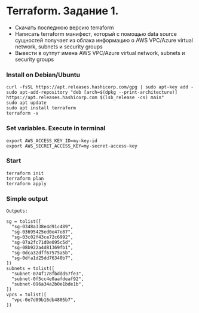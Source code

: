 # Terraform. Задание 1.
+ Скачать последнюю версию terraform
+ Написать terraform манифест, который с помощью data source сущностей получает из облака информацию о AWS VPC/Azure virtual network, subnets и security groups 
+ Вывести в оутпут имена AWS VPC/Azure virtual network, subnets и security groups

### Install on Debian/Ubuntu
```
curl -fsSL https://apt.releases.hashicorp.com/gpg | sudo apt-key add -
sudo apt-add-repository "deb [arch=$(dpkg --print-architecture)] https://apt.releases.hashicorp.com $(lsb_release -cs) main"
sudo apt update
sudo apt install terraform
terraform -v
```

### Set variables. Execute in terminal
```
export AWS_ACCESS_KEY_ID=my-key-id
export AWS_SECRET_ACCESS_KEY=my-secret-access-key
```

### Start
```
terraform init
terraform plan
terraform apply
```

### Simple output
```
Outputs:

sg = tolist([
  "sg-0348a338e4d91c489",
  "sg-03695425ed0e47e87",
  "sg-03c02f43ce72c6992",
  "sg-07a2fc71d0e095c5d",
  "sg-08b922a4d81369fb1",
  "sg-0dca32dff67575a5b",
  "sg-0dfa1d25dd76340b7",
])
subnets = tolist([
  "subnet-074f178fbddd57fe3",
  "subnet-0f5cc4e0aafdeaf92",
  "subnet-096a34a2b0e1bde1b",
])
vpcs = tolist([
  "vpc-0e7d09b16db4805b7",
])
```

